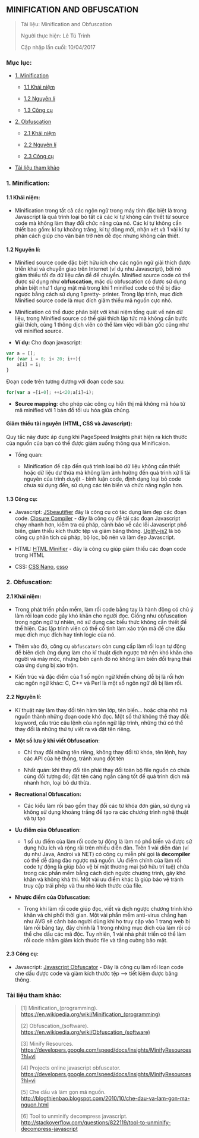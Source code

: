 ## MINIFICATION AND OBFUSCATION

> Tài liệu:  Minification and Obfuscation
>
> Người thực hiện: Lê Tú Trinh
>
> Cập nhập lần cuối: 10/04/2017

### Mục lục: 

- [1. Minification](#1)

    + [1.1 Khái niệm](#1.1)

    + [1.2 Nguyên lí](#1.2)

    + [1.3 Công cụ](#1.3)

- [2. Obfuscation](#2)

    + [2.1 Khái niệm](#2.1)

    + [2.2 Nguyên lí](#2.2)

    + [2.3 Công cụ](#2.3)

- [Tài liệu tham khảo](#3)

<a name="1"></a>
### 1. Minification:

<a name="1.1"></a>
#### 1.1 Khái niệm:

- Minification trong tất cả các ngôn ngữ trong máy tính đặc biệt là trong Javascript là quá trình loại bỏ tất cả các kí tự không cần thiết từ source code mà không làm thay đổi chức năng của nó. Các kí tự không cần thiết bao gồm: kí tự khoảng trắng, kí tự dòng mới, nhận xét và 1 vài kí tự phân cách giúp cho văn bản trở nên dễ đọc nhưng không cần thiết.

<a name="1.2"></a>
#### 1.2 Nguyên lí:

- Minified source code đặc biệt hữu ích cho các ngôn ngữ giải thích được triển khai và chuyển giao trên Internet (ví dụ như Javascript), bởi nó giảm thiểu tối đa dữ liệu cần để để chuyển. Minified source code có thể được sử dụng như **obfuscation**, mặc dù obfuscation có được sử dụng phân biệt như 1 dạng mật mã trong khi 1 minified code có thể bị đảo ngược bằng cách sử dụng 1 pretty- printer. Trong lập trình, mục đích Minified source code là mục đích giảm thiểu mã nguồn cực nhỏ. 

- Minification có thể được phân biệt với khái niệm tổng quát về nén dữ liệu, trong Minified source có  thể giải thích lập tức mà không cần bước giải thích, cùng 1 thông dịch viên có thể làm việc với bản gốc cũng như với minified source.

- **Ví dụ:** Cho đoạn javascript:

```javascript
var a = [];
for (var i = 0; i< 20; i++){
    a[i] = i;
}
```

Đoạn code trên tương đương với đoạn code sau:

```javascript
for(var a =[i=0]; ++i<20;a[i]=i);
```

- **Source mapping**: cho phép các công cụ hiển thị mã không mã hóa từ mã minified với 1 bản đồ tối ưu hóa giữa chúng.

#### Giảm thiểu tài nguyên (HTML, CSS và Javascript):

Quy tắc này được áp dụng khi PageSpeed Insights phát hiện ra kích thước của nguồn của bạn có thể được giảm xuống thông qua Minificaion.

- Tổng quan: 

    + Minification đề cập đến quá trình loại bỏ dữ liệu không cần thiết hoặc dữ liệu dư thừa mà không làm ảnh hưởng đến quá trình xử lí tài nguyên của trình duyệt - bình luận code, định dạng loại bỏ code chưa sử dụng đến, sử dụng các tên biến và chức năng ngắn hơn.

<a name="1.3"></a>
#### 1.3 Công cụ:

- Javascript: [JSbeautifier](http://jsbeautifier.org/) đây là công cụ có tác dụng làm đẹp các đoạn code. [Closure Compiler](https://developers.google.com/closure/compiler/?hl=vi) - đây là công cụ để tải các đoạn Javascript chạy nhanh hơn, kiểm tra cú pháp, cảnh báo về các lỗi Javascript phổ biến, giảm thiểu kích thước tệp và giảm băng thông. [Uglify-js2](https://github.com/mishoo/UglifyJS2) là bộ công cụ phân tích cú pháp, bộ lọc, bộ nén và làm đẹp Javascript.

- HTML: [HTML Minifier](http://minifycode.com/html-minifier/) - đây là công cụ giúp giảm thiểu các đoạn code trong HTML

- CSS: [CSS Nano](https://github.com/ben-eb/cssnano), [csso](https://github.com/css/csso)

<a name="2"></a>
### 2. Obfuscation:

<a name="2.1"></a>
#### 2.1 Khái niệm:

- Trong phát triển phần mềm, làm rối code bằng tay là hành động có chủ ý làm rối loạn code gây khó khăn cho người đọc. Giống như obfuscation trong ngôn ngữ tự nhiên, nó sử dụng các biểu thức không cần thiết để thể hiện. Các lập trình viên có thể cố tình làm xáo trộn mã để che dấu mục đích mục đích hay tính logic của nó.

- Thêm vào đó, công cụ `obfuscators` còn cung cấp làm rối loạn tự động để biên dịch ứng dụng làm cho kĩ thuật dịch ngược trở nên khó khăn cho người và máy móc, nhưng bên cạnh đó nó không làm biến đổi trạng thái của ứng dụng bị xáo trộn.

- Kiến trúc và đặc điểm của 1 số ngôn ngữ khiến chúng dễ bị là rối hơn các ngôn ngữ khác: C, C++ và Perl là một số ngôn ngữ dễ bị làm rối.

<a name="2.2"></a>
#### 2.2 Nguyên lí:

- Kĩ thuật này làm thay đổi tên hàm tên lớp, tên biến... hoặc chia nhỏ mã nguồn thành những đoạn code khó đọc. Một số thứ không thể thay đổi: keyword, cấu trúc câu lệnh của ngôn ngữ lập trình, những thứ có thể thay đổi là những thứ tự viết ra và đặt tên riêng.

- **Một số lưu ý khi viết Obfuscation**:

    + Chỉ thay đổi những tên riêng, không thay đổi từ khóa, tên lệnh, hay các API của hệ thống, tránh xung đột tên

    + Nhất quán: khi thay đổi tên phải thay đổi toàn bộ file nguồn có chứa cùng đối tượng đó; đặt tên càng ngắn càng tốt để quá trình dịch mã nhanh hơn, loại bỏ dư thừa. 

- **Recreational Obfuscation:**

    - Các kiểu làm rối bao gồm thay đổi các từ khóa đơn giản, sử dụng và không sử dụng khoảng trắng để tạo ra các chương trình nghệ thuật và tự tạo

- **Ưu điểm của Obfuscation**: 

    - 1 số ưu điểm của làm rối code tự động là làm nó phổ biến và được sử dụng hữu ích và rộng rãi trên nhiều diễn đàn. Trên 1 vài diễn đàn (ví dụ như Java, Androi và NET) có công cụ miễn phí gọi là **decompiler** có thể dễ dàng đảo ngược mã nguồn. Ưu điểm chính của làm rối code tự động là giúp bảo vệ bí mật thương mại (sở hữu trí tuệ) chứa trong các phần mềm bằng cách dịch ngược chương trình, gây khó khăn và không khả thi. Một vài ưu điểm khác là giúp bảo vệ tránh truy cập trái phép và thu nhỏ kích thước của file.

- **Nhược điểm của Obfuscation**:

    - Trong khi làm rối code giúp đọc, viết và dịch ngược chương trình khó khăn và chi phối thời gian. Một vài phần mềm anti-virus chẳng hạn như AVG sẽ cảnh báo người dùng khi họ truy cập vào 1 trang web bị làm rối bằng tay, đây chính là 1 trong những mục đích của làm rối có thể che dấu các mã độc. Tuy nhiên, 1 vài nhà phát triển có thể làm rối code nhằm giảm kích thước file và tăng cường bảo mật. 

<a name="2.3"></a>
#### 2.3 Công cụ:

- Javascript: [Javascript Obfuscator](https://www.daftlogic.com/projects-online-javascript-obfuscator.htm) - Đây là công cụ làm rối loạn code che dấu được code và giảm kích thước tệp --> tiết kiệm được băng thông. 

<a nam="3"></a>
### Tài liệu tham khảo:

> [1] Minification_(programming). https://en.wikipedia.org/wiki/Minification_(programming)
> 
> [2] Obfuscation_(software). https://en.wikipedia.org/wiki/Obfuscation_(software)
> 
> [3] Minify Resources. https://developers.google.com/speed/docs/insights/MinifyResources?hl=vi
>
> [4] Projects online javascript obfuscator. https://developers.google.com/speed/docs/insights/MinifyResources?hl=vi
> 
> [5] Che dấu và làm gọn mã nguồn. http://blogthienbao.blogspot.com/2010/10/che-dau-va-lam-gon-ma-nguon.html
>
> [6] Tool to unminify decompress javascript. http://stackoverflow.com/questions/822119/tool-to-unminify-decompress-javascript


